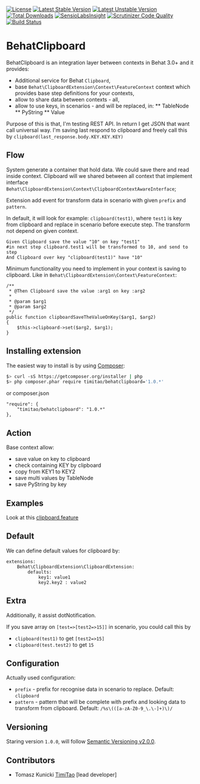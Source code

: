 [![License](https://poser.pugx.org/timitao/behatclipboard/license.svg)](https://packagist.org/packages/timitao/behatclipboard)
[![Latest Stable Version](https://poser.pugx.org/timitao/behatclipboard/v/stable.svg)](https://packagist.org/packages/timitao/behatclipboard)
[![Latest Unstable Version](https://poser.pugx.org/timitao/behatclipboard/v/unstable.svg)](https://packagist.org/packages/timitao/behatclipboard) 
[![Total Downloads](https://poser.pugx.org/timitao/behatclipboard/downloads.svg)](https://packagist.org/packages/timitao/behatclipboard)
[![SensioLabsInsight](https://insight.sensiolabs.com/projects/819444f5-acac-4508-bf3f-185cef9dd4ec/mini.png)](https://insight.sensiolabs.com/projects/819444f5-acac-4508-bf3f-185cef9dd4ec)
[![Scrutinizer Code Quality](https://scrutinizer-ci.com/g/timitao/behatclipboard/badges/quality-score.png?b=master)](https://scrutinizer-ci.com/g/timitao/behatclipboard/?branch=master)
[![Build Status](https://travis-ci.org/timiTao/BehatClipboard.svg?branch=master)](https://travis-ci.org/timiTao/BehatClipboard)


BehatClipboard
==============

BehatClipboard is an integration layer between contexts in Behat 3.0+ and it provides:

* Additional service for Behat ``Clipboard``,
* base ``Behat\ClipboardExtension\Context\FeatureContext`` context which provides base
  step definitions for your contexts,
* allow to share data between contexts - all,
* allow to use keys, in scenarios - and will be replaced, in:
** TableNode
** PyString
** Value

Purpose of this is that, I'm testing REST API. In return I get JSON that want call universal way.
I'm saving last respond to clipboard and freely call this by ``clipboard(last_response.body.KEY.KEY.KEY)``

## Flow

System generate a container that hold data. We could save there and read inside context. 
Clipboard will we shared between all context that implement interface ``Behat\ClipboardExtension\Context\ClipboardContextAwareInterface``;

Extension add event for transform data in scenario with given ``prefix`` and ``pattern``.

In default, it will look for example: ``clipboard(test1)``, where ``test1`` is key from clipboard 
and replace in scenario before execute step. The transform not depend on given context.

    Given Clipboard save the value "10" on key "test1"
    #in next step clipboard.test1 will be transformed to 10, and send to step
    And Clipboard over key "clipboard(test1)" have "10" 

Minimum functionality you need to implement in your context is saving to clipboard. Like in ``Behat\ClipboardExtension\Context\FeatureContext``:

    /**
     * @Then Clipboard save the value :arg1 on key :arg2
     *
     * @param $arg1
     * @param $arg2
     */
    public function clipboardSaveTheValueOnKey($arg1, $arg2)
    {
        $this->clipboard->set($arg2, $arg1);
    }
    
## Installing extension

The easiest way to install is by using [Composer](https://getcomposer.org):

```bash
$> curl -sS https://getcomposer.org/installer | php
$> php composer.phar require timitao/behatclipboard='1.0.*'
```

or composer.json

    "require": {
        "timitao/behatclipboard": "1.0.*"
    },
    
## Action

Base context allow:
* save value on key to clipboard
* check containing KEY by clipboard
* copy from KEY1 to KEY2
* save multi values by TableNode
* save PyString by key

## Examples

Look at this [clipboard.feature](https://github.com/timiTao/BehatClipboard/blob/master/features/clipboard.feature)

## Default

We can define default values for clipboard by:

    extensions:
        Behat\ClipboardExtension\ClipboardExtension:
            defaults:
                key1: value1
                key2.key2 : value2

## Extra

Additionally, it assist dotNotification.

If you save array on ``[test=>[test2=>15]]`` in scenario, you could call this by 
* ``clipboard(test1)`` to get ``[test2=>15]``
* ``clipboard(test.test2)`` to get ``15``

## Configuration

Actually used configuration:
* ``prefix`` - prefix for recognise data in scenario to replace. Default: ``clipboard``
* ``pattern`` - pattern that will be complete with prefix and looking data to transform from clipboard. Default: ``/%s\(([a-zA-Z0-9_\.\-]+)\)/``

## Versioning
 
Staring version ``1.0.0``, will follow [Semantic Versioning v2.0.0](http://semver.org/spec/v2.0.0.html).

## Contributors

* Tomasz Kunicki [TimiTao](http://github.com/timiTao) [lead developer]
